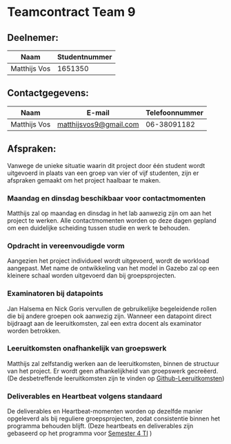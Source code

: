 # Teamcontract Team 9

## Deelnemer:
| Naam | Studentnummer |
| --- | --- |
| Matthijs Vos | 1651350 |

## Contactgegevens:
| Naam | E-mail | Telefoonnummer |
| --- | --- | --- |
| Matthijs Vos | matthijsvos9@gmail.com | 06-38091182 |

## Afspraken:
Vanwege de unieke situatie waarin dit project door één student wordt uitgevoerd in plaats van een groep van vier of vijf studenten, zijn er afspraken gemaakt om het project haalbaar te maken.

### Maandag en dinsdag beschikbaar voor contactmomenten
Matthijs zal op maandag en dinsdag in het lab aanwezig zijn om aan het project te werken. Alle contactmomenten worden op deze dagen gepland om een duidelijke scheiding tussen studie en werk te behouden.

### Opdracht in vereenvoudigde vorm
Aangezien het project individueel wordt uitgevoerd, wordt de workload aangepast. Met name de ontwikkeling van het model in Gazebo zal op een kleinere schaal worden uitgevoerd dan bij groepsprojecten.

### Examinatoren bij datapoints
Jan Halsema en Nick Goris vervullen de gebruikelijke begeleidende rollen die bij andere groepen ook aanwezig zijn. Wanneer een datapoint direct bijdraagt aan de leeruitkomsten, zal een extra docent als examinator worden betrokken.

### Leeruitkomsten onafhankelijk van groepswerk
Matthijs zal zelfstandig werken aan de leeruitkomsten, binnen de structuur van het project. Er wordt geen afhankelijkheid van groepswerk gecreëerd. (De desbetreffende leeruitkomsten zijn te vinden op [Github-Leeruitkomsten](https://github.com/HU-TI-DEV/TI-S4/tree/main?tab=readme-ov-file#leeruitkomsten))

### Deliverables en Heartbeat volgens standaard
De deliverables en Heartbeat-momenten worden op dezelfde manier opgeleverd als bij reguliere groepsprojecten, zodat consistentie binnen het programma behouden blijft. (Deze heartbeats en deliverables zijn gebaseerd op het programma voor [Semester 4 TI](https://github.com/HU-TI-DEV/TI-S4/blob/main/programma/README.md) )
